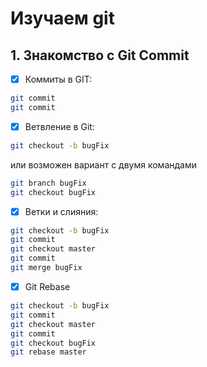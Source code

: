 # Изучаем git

## 1. Знакомство с Git Commit

- [x] Коммиты в GIT:

```sh
git commit
git commit
```

- [x] Ветвление в Git:

```sh
git checkout -b bugFix

```

или возможен вариант с двумя командами

```sh
git branch bugFix
git checkout bugFix

```

- [x] Ветки и слияния:

```sh
git checkout -b bugFix
git commit
git checkout master
git commit
git merge bugFix

```

- [x] Git Rebase

```sh
git checkout -b bugFix
git commit
git checkout master
git commit
git checkout bugFix
git rebase master

```